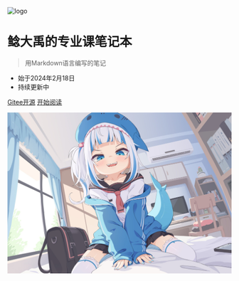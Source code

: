![logo](https://s11.ax1x.com/2024/02/18/pFJ5JNn.png)

# 鲶大禹的专业课笔记本

> 用Markdown语言编写的笔记

- 始于2024年2月18日
- 持续更新中

[Gitee开源](https://gitee.com/NDYian/NDYian)
[开始阅读](#鲶大禹的专业课笔记)

<!-- ![](https://s11.ax1x.com/2024/02/25/pFaEFVf.jpg) -->
![](./_media/IMG_8259.JPG)
